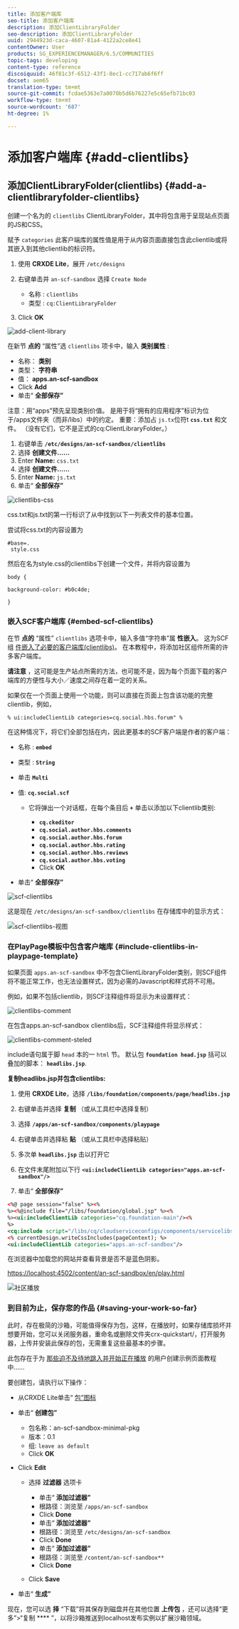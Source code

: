 ```yaml
---
title: 添加客户端库
seo-title: 添加客户端库
description: 添加ClientLibraryFolder
seo-description: 添加ClientLibraryFolder
uuid: 2944923d-caca-4607-81a4-4122a2ce8e41
contentOwner: User
products: SG_EXPERIENCEMANAGER/6.5/COMMUNITIES
topic-tags: developing
content-type: reference
discoiquuid: 46f81c3f-6512-43f1-8ec1-cc717ab6f6ff
docset: aem65
translation-type: tm+mt
source-git-commit: fcdae5363e7a0070b5d6b76227e5c65efb71bc03
workflow-type: tm+mt
source-wordcount: '687'
ht-degree: 1%

---
```



# 添加客户端库 {#add-clientlibs}

## 添加ClientLibraryFolder(clientlibs) {#add-a-clientlibraryfolder-clientlibs}

创建一个名为的 `clientlibs` ClientLibraryFolder，其中将包含用于呈现站点页面的JS和CSS。

赋予 `categories` 此客户端库的属性值是用于从内容页面直接包含此clientlib或将其嵌入到其他clientlib的标识符。

1. 使用 **CRXDE Lite**，展开 `/etc/designs`

1. 右键单击并 `an-scf-sandbox` 选择 `Create Node`

   * 名称 : `clientlibs`
   * 类型 : `cq:ClientLibraryFolder`

1. Click **OK**

![add-client-library](assets/add-client-library.png)

在新节 **点的** “属性”选 `clientlibs` 项卡中，输入 **类别属性** :

* 名称： **类别**
* 类型： **字符串**
* 值： **apps.an-scf-sandbox**
* Click **Add**
* 单击“ **全部保存”**

注意：用“apps”预先呈现类别价值。 是用于将“拥有的应用程序”标识为位于/apps文件夹（而非/libs）中的约定。  重要：添加占 `js.tx`位符t **`css.txt`** 和文件。 （没有它们，它不是正式的cq:ClientLibraryFolder。）

1. 右键单击 **`/etc/designs/an-scf-sandbox/clientlibs`**
1. 选择 **创建文件……**
1. Enter **Name:** `css.txt`
1. 选择 **创建文件……**
1. Enter **Name:** `js.txt`
1. 单击“ **全部保存”**

![clientlibs-css](assets/clientlibs-css.png)

css.txt和js.txt的第一行标识了从中找到以下一列表文件的基本位置。

尝试将css.txt的内容设置为

```
#base=.
 style.css
```

然后在名为style.css的clientlibs下创建一个文件，并将内容设置为

`body {`

`background-color: #b0c4de;`

`}`

### 嵌入SCF客户端库 {#embed-scf-clientlibs}

在节 **点的** “属性” `clientlibs` 选项卡中，输入多值“字符串”属 **性嵌入**。 这为SCF组 [件嵌入了必要的客户端库(clientlibs)](/help/communities/client-customize.md#clientlibs-for-scf)。 在本教程中，将添加社区组件所需的许多客户端库。

**请注意** ，这可能是生产站点所需的方法，也可能不是，因为每个页面下载的客户端库的方便性与大小／速度之间存在着一定的关系。

如果仅在一个页面上使用一个功能，则可以直接在页面上包含该功能的完整clientlib，例如，

`% ui:includeClientLib categories=cq.social.hbs.forum" %`

在这种情况下，将它们全部包括在内，因此更基本的SCF客户端是作者的客户端：

* 名称 : **`embed`**
* 类型 : **`String`**
* 单击 **`Multi`**
* 值: **`cq.social.scf`**

   * 它将弹出一个对话框，在每个条目后 **`+`** 单击以添加以下clientlib类别:

      * **`cq.ckeditor`**
      * **`cq.social.author.hbs.comments`**
      * **`cq.social.author.hbs.forum`**
      * **`cq.social.author.hbs.rating`**
      * **`cq.social.author.hbs.reviews`**
      * **`cq.social.author.hbs.voting`**
      * Click **OK**

* 单击“ **全部保存”**

![scf-clientlibs](assets/scf-clientlibs.png)

这是现在 `/etc/designs/an-scf-sandbox/clientlibs` 在存储库中的显示方式：

![scf-clientlibs-视图](assets/scf-clientlibs1.png)

### 在PlayPage模板中包含客户端库 {#include-clientlibs-in-playpage-template}

如果页面 `apps.an-scf-sandbox` 中不包含ClientLibraryFolder类别，则SCF组件将不能正常工作，也无法设置样式，因为必需的Javascript和样式将不可用。

例如，如果不包括clientlib，则SCF注释组件将显示为未设置样式：

![clientlibs-comment](assets/clientlibs-comment.png)

在包含apps.an-scf-sandbox clientlibs后，SCF注释组件将显示样式：

![clientlibs-comment-steled](assets/clientlibs-comment1.png)

include语句属于脚 `head` 本的一 `html` 节。 默认包 **`foundation head.jsp`** 括可以叠加的脚本： **`headlibs.jsp`**.

**复制headlibs.jsp并包含clientlibs:**

1. 使用 **CRXDE Lite**，选择 **`/libs/foundation/components/page/headlibs.jsp`**

1. 右键单击并选择 **复制** （或从工具栏中选择复制）
1. 选择 **`/apps/an-scf-sandbox/components/playpage`**
1. 右键单击并选择粘 **贴** （或从工具栏中选择粘贴）
1. 多次单 **`headlibs.jsp`** 击以打开它
1. 在文件末尾附加以下行
   **`<ui:includeClientLib categories="apps.an-scf-sandbox"/>`**

1. 单击“ **全部保存”**

```xml
<%@ page session="false" %><%
%><%@include file="/libs/foundation/global.jsp" %><%
%><ui:includeClientLib categories="cq.foundation-main"/><%
%>
<cq:include script="/libs/cq/cloudserviceconfigs/components/servicelibs/servicelibs.jsp"/>
<% currentDesign.writeCssIncludes(pageContext); %>
<ui:includeClientLib categories="apps.an-scf-sandbox"/>
```

在浏览器中加载您的网站并查看背景是否不是蓝色阴影。

[https://localhost:4502/content/an-scf-sandbox/en/play.html](https://localhost:4502/content/an-scf-sandbox/en/play.html)

![社区播放](assets/community-play.png)

### 到目前为止，保存您的作品 {#saving-your-work-so-far}

此时，存在极简的沙箱，可能值得保存为包，这样，在播放时，如果存储库损坏并想要开始，您可以关闭服务器，重命名或删除文件夹crx-quickstart/，打开服务器，上传并安装此保存的包，无需重复这些最基本的步骤。

此包存在于为 [那些迫不及待地跳入并开始正在播放](/help/communities/create-sample-page.md) 的用户创建示例页面教程中……

要创建包，请执行以下操作：

* 从CRXDE Lite单击“ [包”图标](https://localhost:4502/crx/packmgr/)
* 单击“ **创建包”**

   * 包名称：an-scf-sandbox-minimal-pkg
   * 版本：0.1
   * 组: `leave as default`
   * Click **OK**

* Click **Edit**

   * 选择 **过滤器** 选项卡

      * 单击“ **添加过滤器”**
      * 根路径：浏览至 `/apps/an-scf-sandbox`
      * Click **Done**
      * 单击“ **添加过滤器”**
      * 根路径：浏览至 `/etc/designs/an-scf-sandbox`
      * Click **Done**
      * 单击“ **添加过滤器”**
      * 根路径：浏览至 `/content/an-scf-sandbox**`
      * Click **Done**
   * Click **Save**


* 单击“ **生成”**

现在，您可以选 **择** “下载”将其保存到磁盘并在其他位置 **上传包** ，还可以选择“更多”>“复制 **** ”，以将沙箱推送到localhost发布实例以扩展沙箱领域。